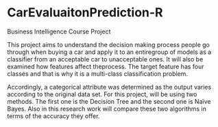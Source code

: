 # CarEvaluaitonPrediction-R
Business Intelligence Course Project

This project aims to understand the decision making process people go through when buying a car and apply it to an entiregroup of models as a classifier from an acceptable car to unacceptable ones. It will also be examined how features affect theprocess. The target feature has four classes and that is why it is a multi-class classification problem.

Accordingly, a categorical attribute was determined as the output varies according to the original data set. For this project, will be using two methods. The first one is the Decision Tree and the second one is Naïve Bayes. Also in this research work will compare these two algorithms in terms of the accuracy they offer. 
